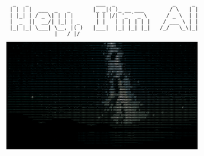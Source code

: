 <div align="center">
<pre>
  _   _                     ___  _                  _     _  _  _                     _ 
 | | | |  ___  _   _       |_ _|( )_ __ ___        / \   | || |(_) ___   ___   _ __  | |
 | |_| | / _ \| | | |       | | |/| '_ ` _ \      / _ \  | || || |/ __| / _ \ | '_ \ | |
 |  _  ||  __/| |_| | _     | |   | | | | | |    / ___ \ | || || |\__ \| (_) || | | ||_|
 |_| |_| \___| \__, |( )   |___|  |_| |_| |_|   /_/   \_\|_||_||_||___/ \___/ |_| |_|(_)
               |___/ |/                                                                                                                                                       
</pre>
</div>

<p align="center">
  <img src="stars.gif" alt="stars">
</p>
